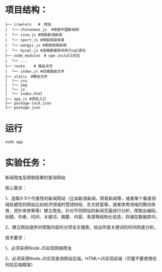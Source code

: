 # 项目结构：

```
├── crawlers   #　爬虫
|  └── chinanews.js  #爬取中国新闻网
|  └── sina.js #爬取新浪新闻
|  └── sport.js #爬取网易体育
|  └── wangyi.js #爬取网易新闻
|  └── mysql.js #连接数据库并执行sql语句
├── node_modules　# npm install的包
|  └── ...　　
├── route    # 路由文件
|  └── index,js #后端路由文件
├── static　#静态文件
|  └── css
|  └── img
|  └── js
|  └── index.html
├── app.js #项目入口
├── package-lock.json
├── package.json
```

# 运行

```shell
node app
```



# 实验任务：

新闻爬虫及爬取结果的查询网站

核心需求：

1、选取3-5个代表性的新闻网站（比如新浪新闻、网易新闻等，或者某个垂直领域权威性的网站比如经济领域的雪球财经、东方财富等，或者体育领域的腾讯体育、虎扑体育等等）建立爬虫，针对不同网站的新闻页面进行分析，爬取出编码、标题、作者、时间、关键词、摘要、内容、来源等结构化信息，存储在数据库中。

2、建立网站提供对爬取内容的分项全文搜索，给出所查关键词的时间热度分析。

技术要求：

1、必须采用Node.JS实现网络爬虫

2、必须采用Node.JS实现查询网站后端，HTML+JS实现前端（尽量不要使用任何前后端框架）